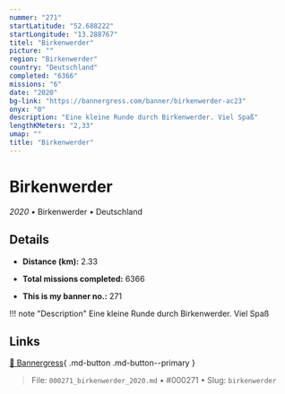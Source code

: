 ```yaml
---
nummer: "271"
startLatitude: "52.688222"
startLongitude: "13.288767"
titel: "Birkenwerder"
picture: ""
region: "Birkenwerder"
country: "Deutschland"
completed: "6366"
missions: "6"
date: "2020"
bg-link: "https://bannergress.com/banner/birkenwerder-ac23"
onyx: "0"
description: "Eine kleine Runde durch Birkenwerder. Viel Spaß"
lengthKMeters: "2,33"
umap: ""
title: "Birkenwerder"
---
```

# Birkenwerder

*2020* • Birkenwerder • Deutschland



## Details
- **Distance (km):** 2.33

- **Total missions completed:** 6366
- **This is my banner no.:** 271


!!! note "Description"
    Eine kleine Runde durch Birkenwerder. Viel Spaß



## Links
[🔗 Bannergress](https://bannergress.com/banner/birkenwerder-ac23){ .md-button .md-button--primary }



> File: `000271_birkenwerder_2020.md` • #000271 • Slug: `birkenwerder`
